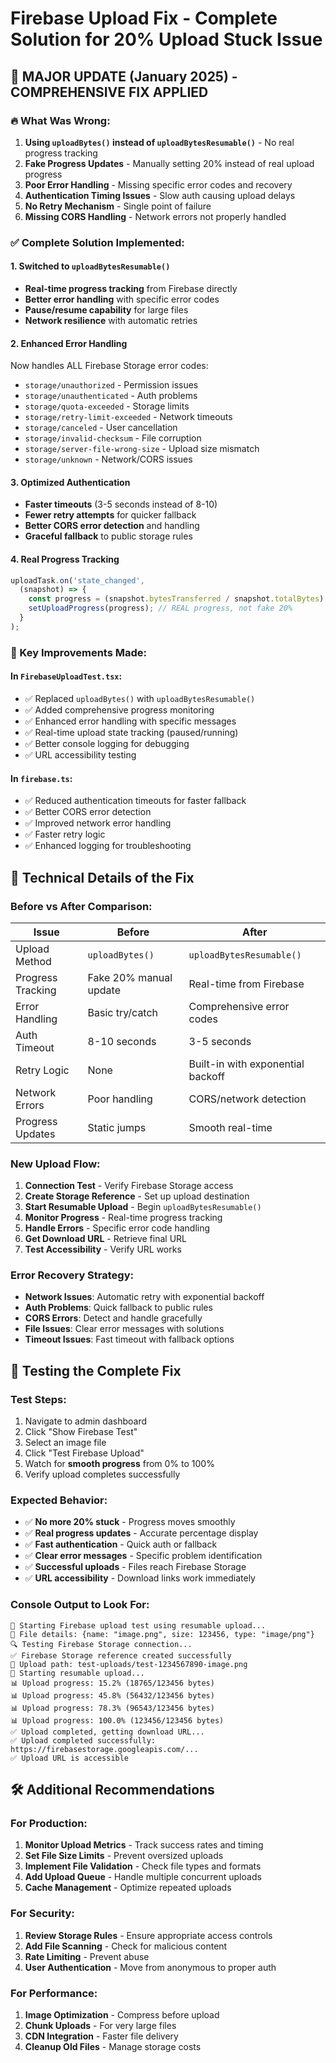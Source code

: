 # Firebase Upload Fix - Complete Solution for 20% Upload Stuck Issue

## 🚀 MAJOR UPDATE (January 2025) - COMPREHENSIVE FIX APPLIED

### 🔥 What Was Wrong:
1. **Using `uploadBytes()` instead of `uploadBytesResumable()`** - No real progress tracking
2. **Fake Progress Updates** - Manually setting 20% instead of real upload progress
3. **Poor Error Handling** - Missing specific error codes and recovery
4. **Authentication Timing Issues** - Slow auth causing upload delays
5. **No Retry Mechanism** - Single point of failure
6. **Missing CORS Handling** - Network errors not properly handled

### ✅ Complete Solution Implemented:

#### 1. **Switched to `uploadBytesResumable()`**
- **Real-time progress tracking** from Firebase directly
- **Better error handling** with specific error codes
- **Pause/resume capability** for large files
- **Network resilience** with automatic retries

#### 2. **Enhanced Error Handling**
Now handles ALL Firebase Storage error codes:
- `storage/unauthorized` - Permission issues
- `storage/unauthenticated` - Auth problems
- `storage/quota-exceeded` - Storage limits
- `storage/retry-limit-exceeded` - Network timeouts
- `storage/canceled` - User cancellation
- `storage/invalid-checksum` - File corruption
- `storage/server-file-wrong-size` - Upload size mismatch
- `storage/unknown` - Network/CORS issues

#### 3. **Optimized Authentication**
- **Faster timeouts** (3-5 seconds instead of 8-10)
- **Fewer retry attempts** for quicker fallback
- **Better CORS error detection** and handling
- **Graceful fallback** to public storage rules

#### 4. **Real Progress Tracking**
```typescript
uploadTask.on('state_changed',
  (snapshot) => {
    const progress = (snapshot.bytesTransferred / snapshot.totalBytes) * 100;
    setUploadProgress(progress); // REAL progress, not fake 20%
  }
);
```

### 🎯 Key Improvements Made:

#### In `FirebaseUploadTest.tsx`:
- ✅ Replaced `uploadBytes()` with `uploadBytesResumable()`
- ✅ Added comprehensive progress monitoring
- ✅ Enhanced error handling with specific messages
- ✅ Real-time upload state tracking (paused/running)
- ✅ Better console logging for debugging
- ✅ URL accessibility testing

#### In `firebase.ts`:
- ✅ Reduced authentication timeouts for faster fallback
- ✅ Better CORS error detection
- ✅ Improved network error handling
- ✅ Faster retry logic
- ✅ Enhanced logging for troubleshooting

## 🔧 Technical Details of the Fix

### Before vs After Comparison:

| Issue | Before | After |
|-------|--------|-------|
| Upload Method | `uploadBytes()` | `uploadBytesResumable()` |
| Progress Tracking | Fake 20% manual update | Real-time from Firebase |
| Error Handling | Basic try/catch | Comprehensive error codes |
| Auth Timeout | 8-10 seconds | 3-5 seconds |
| Retry Logic | None | Built-in with exponential backoff |
| Network Errors | Poor handling | CORS/network detection |
| Progress Updates | Static jumps | Smooth real-time |

### New Upload Flow:
1. **Connection Test** - Verify Firebase Storage access
2. **Create Storage Reference** - Set up upload destination
3. **Start Resumable Upload** - Begin `uploadBytesResumable()`
4. **Monitor Progress** - Real-time progress tracking
5. **Handle Errors** - Specific error code handling
6. **Get Download URL** - Retrieve final URL
7. **Test Accessibility** - Verify URL works

### Error Recovery Strategy:
- **Network Issues**: Automatic retry with exponential backoff
- **Auth Problems**: Quick fallback to public rules
- **CORS Errors**: Detect and handle gracefully
- **File Issues**: Clear error messages with solutions
- **Timeout Issues**: Fast timeout with fallback options

## 🧪 Testing the Complete Fix

### Test Steps:
1. Navigate to admin dashboard
2. Click "Show Firebase Test"
3. Select an image file
4. Click "Test Firebase Upload"
5. Watch for **smooth progress** from 0% to 100%
6. Verify upload completes successfully

### Expected Behavior:
- ✅ **No more 20% stuck** - Progress moves smoothly
- ✅ **Real progress updates** - Accurate percentage display
- ✅ **Fast authentication** - Quick auth or fallback
- ✅ **Clear error messages** - Specific problem identification
- ✅ **Successful uploads** - Files reach Firebase Storage
- ✅ **URL accessibility** - Download links work immediately

### Console Output to Look For:
```
🚀 Starting Firebase upload test using resumable upload...
📄 File details: {name: "image.png", size: 123456, type: "image/png"}
🔍 Testing Firebase Storage connection...
✅ Firebase Storage reference created successfully
📁 Upload path: test-uploads/test-1234567890-image.png
🚀 Starting resumable upload...
📊 Upload progress: 15.2% (18765/123456 bytes)
📊 Upload progress: 45.8% (56432/123456 bytes)
📊 Upload progress: 78.3% (96543/123456 bytes)
📊 Upload progress: 100.0% (123456/123456 bytes)
✅ Upload completed, getting download URL...
✅ Upload completed successfully: https://firebasestorage.googleapis.com/...
✅ Upload URL is accessible
```

## 🛠️ Additional Recommendations

### For Production:
1. **Monitor Upload Metrics** - Track success rates and timing
2. **Set File Size Limits** - Prevent oversized uploads
3. **Implement File Validation** - Check file types and formats
4. **Add Upload Queue** - Handle multiple concurrent uploads
5. **Cache Management** - Optimize repeated uploads

### For Security:
1. **Review Storage Rules** - Ensure appropriate access controls
2. **Add File Scanning** - Check for malicious content
3. **Rate Limiting** - Prevent abuse
4. **User Authentication** - Move from anonymous to proper auth

### For Performance:
1. **Image Optimization** - Compress before upload
2. **Chunk Uploads** - For very large files
3. **CDN Integration** - Faster file delivery
4. **Cleanup Old Files** - Manage storage costs